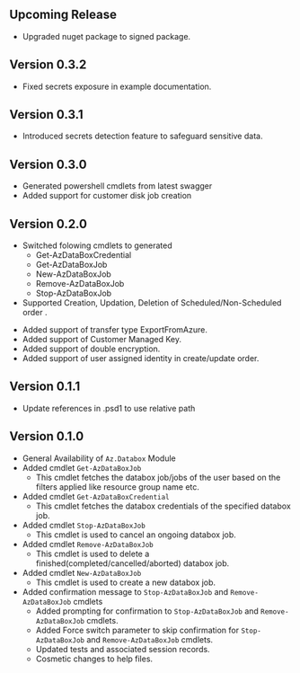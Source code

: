 <!--
    Please leave this section at the top of the change log.

    Changes for the upcoming release should go under the section titled "Upcoming Release", and should adhere to the following format:

    ## Upcoming Release
    * Overview of change #1
        - Additional information about change #1
    * Overview of change #2
        - Additional information about change #2
        - Additional information about change #2
    * Overview of change #3
    * Overview of change #4
        - Additional information about change #4

    ## YYYY.MM.DD - Version X.Y.Z (Previous Release)
    * Overview of change #1
        - Additional information about change #1
-->

## Upcoming Release
* Upgraded nuget package to signed package.

## Version 0.3.2
* Fixed secrets exposure in example documentation.

## Version 0.3.1
* Introduced secrets detection feature to safeguard sensitive data.

## Version 0.3.0
* Generated powershell cmdlets from latest swagger
* Added support for customer disk job creation

## Version 0.2.0
* Switched folowing cmdlets to generated
    - Get-AzDataBoxCredential
    - Get-AzDataBoxJob
    - New-AzDataBoxJob
    - Remove-AzDataBoxJob
    - Stop-AzDataBoxJob
* Supported Creation, Updation, Deletion of Scheduled/Non-Scheduled order .              
- Added support of transfer type ExportFromAzure.
- Added support of Customer Managed Key.
- Added support of double encryption.
- Added support of user assigned identity in create/update order.

## Version 0.1.1
* Update references in .psd1 to use relative path

## Version 0.1.0
* General Availability of `Az.Databox` Module
* Added cmdlet `Get-AzDataBoxJob`
	- This cmdlet fetches the databox job/jobs of the user based on the filters applied like resource group name etc.
* Added cmdlet `Get-AzDataBoxCredential`
	- This cmdlet fetches the databox credentials of the specified databox job.
* Added cmdlet `Stop-AzDataBoxJob`
	- This cmdlet is used to cancel an ongoing databox job.
* Added cmdlet `Remove-AzDataBoxJob`
	- This cmdlet is used to delete a finished(completed/cancelled/aborted) databox job.
* Added cmdlet `New-AzDataBoxJob`
	- This cmdlet is used to create a new databox job.
* Added confirmation message to `Stop-AzDataBoxJob` and `Remove-AzDataBoxJob` cmdlets
	- Added prompting for confirmation to `Stop-AzDataBoxJob` and `Remove-AzDataBoxJob` cmdlets.
	- Added Force switch parameter to skip confirmation for `Stop-AzDataBoxJob` and `Remove-AzDataBoxJob` cmdlets.
	- Updated tests and associated session records.
	- Cosmetic changes to help files.
